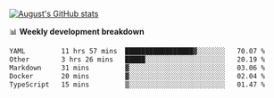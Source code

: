 
[![August's GitHub stats](https://github-readme-stats.vercel.app/api?username=zou-weidong&show_icons=true&theme=radical)](https://github.com/zou-weidong)


📊 **Weekly development breakdown**
<!--START_SECTION:waka-->

```txt
YAML         11 hrs 57 mins  █████████████████▓░░░░░░░   70.07 %
Other        3 hrs 26 mins   █████░░░░░░░░░░░░░░░░░░░░   20.19 %
Markdown     31 mins         ▓░░░░░░░░░░░░░░░░░░░░░░░░   03.06 %
Docker       20 mins         ▓░░░░░░░░░░░░░░░░░░░░░░░░   02.04 %
TypeScript   15 mins         ▒░░░░░░░░░░░░░░░░░░░░░░░░   01.47 %
```

<!--END_SECTION:waka-->
